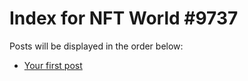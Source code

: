 # Index for NFT World #9737
Posts will be displayed in the order below:

- [Your first post](./001-first.md)

